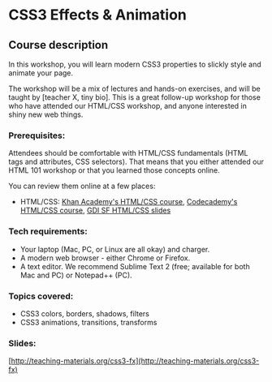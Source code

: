 # CSS3 Effects & Animation

## Course description

In this workshop, you will learn modern CSS3 properties to slickly style and animate your page.

The workshop will be a mix of lectures and hands-on exercises, and will be taught by [teacher X, tiny bio]. This is a great follow-up workshop for those who have attended our HTML/CSS workshop, and anyone interested in shiny new web things.

### Prerequisites:

Attendees should be comfortable with HTML/CSS fundamentals (HTML tags and attributes, CSS selectors). That means that you either attended our HTML 101 workshop or that you learned those concepts online. 

You can review them online at a few places:
* HTML/CSS: [Khan Academy's HTML/CSS course](https://khanacademy.org/html-css), [Codecademy's HTML/CSS course](https://www.codecademy.com/tracks/web), [GDI SF HTML/CSS slides](http://teaching-materials.org/htmlcss-2day)

### Tech requirements:

* Your laptop (Mac, PC, or Linux are all okay) and charger.
* A modern web browser - either Chrome or Firefox. 
* A text editor. We recommend Sublime Text 2 (free; available for both Mac and PC) or Notepad++ (PC).

### Topics covered:

* CSS3 colors, borders, shadows, filters
* CSS3 animations, transitions, transforms

### Slides:

[http://teaching-materials.org/css3-fx](http://teaching-materials.org/css3-fx)

